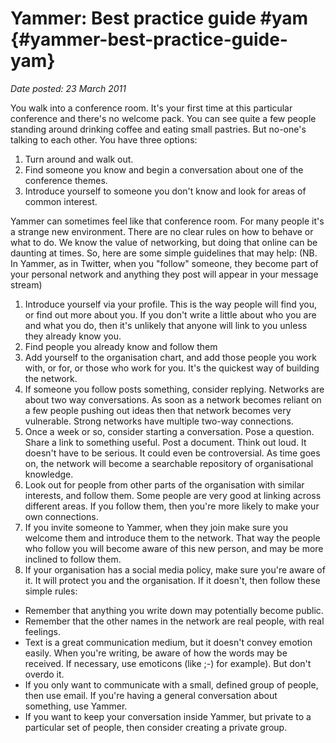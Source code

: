 # Yammer: Best practice guide #yam {#yammer-best-practice-guide-yam}

_Date posted: 23 March 2011_

You walk into a conference room. It's your first time at this particular conference and there's no welcome pack. You can see quite a few people standing around drinking coffee and eating small pastries. But no-one's talking to each other. You have three options:

1.  Turn around and walk out.
2.  Find someone you know and begin a conversation about one of the conference themes.
3.  Introduce yourself to someone you don't know and look for areas of common interest.

Yammer can sometimes feel like that conference room. For many people it's a strange new environment. There are no clear rules on how to behave or what to do. We know the value of networking, but doing that online can be daunting at times. So, here are some simple guidelines that may help: (NB. In Yammer, as in Twitter, when you "follow" someone, they become part of your personal network and anything they post will appear in your message stream)

1.  Introduce yourself via your profile. This is the way people will find you, or find out more about you. If you don't write a little about who you are and what you do, then it's unlikely that anyone will link to you unless they already know you.
2.  Find people you already know and follow them
3.  Add yourself to the organisation chart, and add those people you work with, or for, or those who work for you. It's the quickest way of building the network.
4.  If someone you follow posts something, consider replying. Networks are about two way conversations. As soon as a network becomes reliant on a few people pushing out ideas then that network becomes very vulnerable. Strong networks have multiple two-way connections.
5.  Once a week or so, consider starting a conversation. Pose a question. Share a link to something useful. Post a document. Think out loud. It doesn't have to be serious. It could even be controversial. As time goes on, the network will become a searchable repository of organisational knowledge.
6.  Look out for people from other parts of the organisation with similar interests, and follow them. Some people are very good at linking across different areas. If you follow them, then you're more likely to make your own connections.
7.  If you invite someone to Yammer, when they join make sure you welcome them and introduce them to the network. That way the people who follow you will become aware of this new person, and may be more inclined to follow them.
8.  If your organisation has a social media policy, make sure you're aware of it. It will protect you and the organisation. If it doesn't, then follow these simple rules:

*   Remember that anything you write down may potentially become public.
*   Remember that the other names in the network are real people, with real feelings.
*   Text is a great communication medium, but it doesn't convey emotion easily. When you're writing, be aware of how the words may be received. If necessary, use emoticons (like ;-) for example). But don't overdo it.
*   If you only want to communicate with a small, defined group of people, then use email. If you're having a general conversation about something, use Yammer.
*   If you want to keep your conversation inside Yammer, but private to a particular set of people, then consider creating a private group.